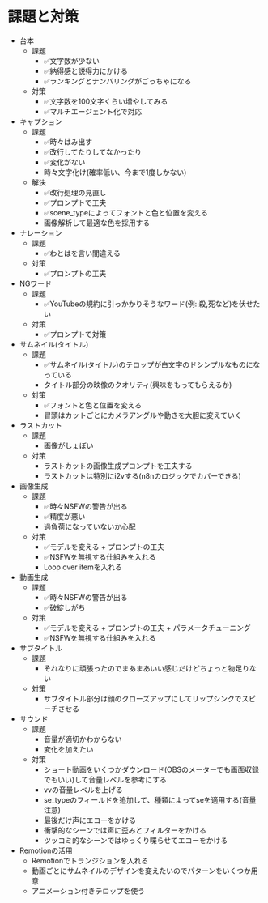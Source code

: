 # 課題と対策
- 台本
  - 課題
    - ✅文字数が少ない
    - ✅納得感と説得力にかける
    - ✅ランキングとナンバリングがごっちゃになる
  - 対策
    - ✅文字数を100文字くらい増やしてみる
    - ✅マルチエージェント化で対応
- キャプション
  - 課題
    - ✅時々はみ出す
    - ✅改行してたりしてなかったり
    - ✅変化がない
    - 時々文字化け(確率低い、今まで1度しかない)
  - 解決
    - ✅改行処理の見直し
    - ✅プロンプトで工夫
    - ✅scene_typeによってフォントと色と位置を変える
    - 画像解析して最適な色を採用する
- ナレーション
  - 課題
    - ✅わとはを言い間違える
  - 対策
    - ✅プロンプトの工夫
- NGワード
  - 課題
    - ✅YouTubeの規約に引っかかりそうなワード(例: 殺,死など)を伏せたい
  - 対策
    - ✅プロンプトで対策
- サムネイル(タイトル)
  - 課題
    - ✅サムネイル(タイトル)のテロップが白文字のドシンプルなものになっている
    - タイトル部分の映像のクオリティ(興味をもってもらえるか)
  - 対策
    - ✅フォントと色と位置を変える
    - 冒頭はカットごとにカメラアングルや動きを大胆に変えていく
- ラストカット
  - 課題
    - 画像がしょぼい
  - 対策
    - ラストカットの画像生成プロンプトを工夫する
    - ラストカットは特別にi2vする(n8nのロジックでカバーできる)
- 画像生成
  - 課題
    - ✅時々NSFWの警告が出る
    - ✅精度が悪い
    - 過負荷になっていないか心配
  - 対策
    - ✅モデルを変える + プロンプトの工夫
    - ✅NSFWを無視する仕組みを入れる
    - Loop over itemを入れる
- 動画生成
  - 課題
    - ✅時々NSFWの警告が出る
    - ✅破綻しがち
  - 対策
    - ✅モデルを変える + プロンプトの工夫 + パラメータチューニング
    - ✅NSFWを無視する仕組みを入れる
- サブタイトル
  - 課題
    - それなりに頑張ったのでまあまあいい感じだけどちょっと物足りない
  - 対策
    - サブタイトル部分は顔のクローズアップにしてリップシンクでスピーチさせる
- サウンド
  - 課題
    - 音量が適切かわからない
    - 変化を加えたい
  - 対策
    - ショート動画をいくつかダウンロード(OBSのメーターでも画面収録でもいい)して音量レベルを参考にする
    - vvの音量レベルを上げる
    - se_typeのフィールドを追加して、種類によってseを適用する(音量注意)
    - 最後だけ声にエコーをかける
    - 衝撃的なシーンでは声に歪みとフィルターをかける
    - ツッコミ的なシーンではゆっくり喋らせてエコーをかける
- Remotionの活用
    - Remotionでトランジションを入れる
    - 動画ごとにサムネイルのデザインを変えたいのでパターンをいくつか用意
    - アニメーション付きテロップを使う
